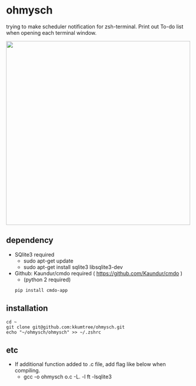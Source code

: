 # ohmysch
trying to make scheduler notification for zsh-terminal. 
Print out To-do list when opening each terminal window.

<div>
<img width="500" src="https://user-images.githubusercontent.com/52643858/81502262-e8f32080-9317-11ea-9981-82965129c8c8.png">
</div>

## dependency
- SQlite3 required
	- sudo apt-get update 
	- sudo apt-get install sqlite3 libsqlite3-dev
- Github: Kaundur/cmdo required ( https://github.com/Kaundur/cmdo )
	- (python 2 required)
	```
	pip install cmdo-app 
	```

## installation

```
cd ~
git clone git@github.com:kkumtree/ohmysch.git
echo "~/ohmysch/ohmysch" >> ~/.zshrc
```

## etc
- If additional function added to .c file, add flag like below when compiling.
	- gcc -o ohmysch o.c -L. -l ft -lsqlite3

